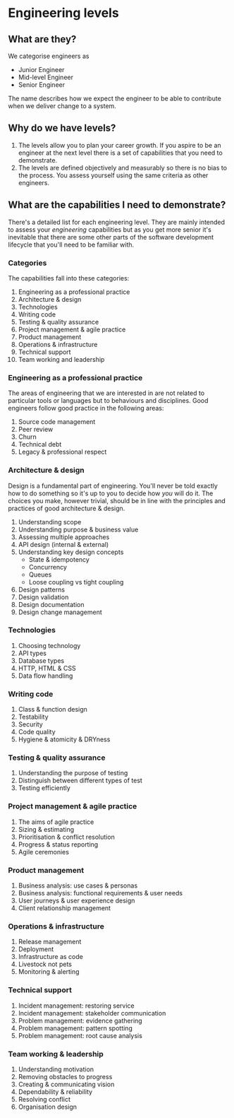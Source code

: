 # Engineering levels

## What are they?

We categorise engineers as

* Junior Engineer
* Mid-level Engineer
* Senior Engineer

The name describes how we expect the engineer to be able to contribute when we deliver change to a system.

## Why do we have levels?

1. The levels allow you to plan your career growth. If you aspire to be an engineer at the next level there is a set of capabilities that you need to demonstrate.
2. The levels are defined objectively and measurably so there is no bias to the process. You assess yourself using the same criteria as other engineers.

## What are the capabilities I need to demonstrate?

There's a detailed list for each engineering level. They are mainly intended to assess your _engineering_ capabilities but as you get more senior it's inevitable that there are some other parts of the software development lifecycle that you'll need to be familiar with.

### Categories

The capabilities fall into these categories:

1. Engineering as a professional practice
2. Architecture & design
3. Technologies
4. Writing code
5. Testing & quality assurance
6. Project management & agile practice
7. Product management
8. Operations & infrastructure
9. Technical support
10. Team working and leadership

### Engineering as a professional practice

The areas of engineering that we are interested in are not related to particular tools or languages but to behaviours and disciplines. Good engineers follow good practice in the following areas:

1. Source code management
2. Peer review
3. Churn
4. Technical debt
5. Legacy & professional respect

### Architecture & design

Design is a fundamental part of engineering. You'll never be told exactly how to do something so it's up to you to decide how _you_ will do it. The choices you make, however trivial, should be in line with the principles and practices of good architecture & design.

1. Understanding scope
2. Understanding purpose & business value
3. Assessing multiple approaches
4. API design (internal & external)
5. Understanding key design concepts
    * State & idempotency
    * Concurrency
    * Queues
    * Loose coupling vs tight coupling
6. Design patterns
7. Design validation
8. Design documentation
9. Design change management

### Technologies

1. Choosing technology
2. API types
3. Database types
4. HTTP, HTML & CSS
5. Data flow handling

### Writing code

1. Class & function design
2. Testability
3. Security
4. Code quality
5. Hygiene & atomicity & DRYness

### Testing & quality assurance

1. Understanding the purpose of testing
2. Distinguish between different types of test
3. Testing efficiently

### Project management & agile practice

1. The aims of agile practice
2. Sizing & estimating
3. Prioritisation & conflict resolution
4. Progress & status reporting
5. Agile ceremonies

### Product management

1. Business analysis: use cases & personas
2. Business analysis: functional requirements & user needs
3. User journeys & user experience design
4. Client relationship management

### Operations & infrastructure

1. Release management
2. Deployment
3. Infrastructure as code
4. Livestock not pets
5. Monitoring & alerting

### Technical support

1. Incident management: restoring service
2. Incident management: stakeholder communication
3. Problem management: evidence gathering
4. Problem management: pattern spotting
5. Problem management: root cause analysis

### Team working & leadership

1. Understanding motivation
2. Removing obstacles to progress
3. Creating & communicating vision
4. Dependability & reliability
5. Resolving conflict
6. Organisation design
